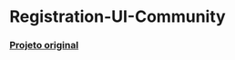 # Registration-UI-Community
### [Projeto original](https://www.figma.com/file/pkmBNPxQBzWLvirqVGDO8r/Registration-UI-(Community)?type=design&node-id=0-1&t=3odvOQJUddPAo9py-0)
